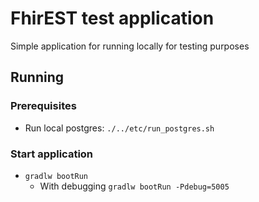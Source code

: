 # FhirEST test application
Simple application for running locally for testing purposes  

## Running

### Prerequisites
- Run local postgres: `./../etc/run_postgres.sh`

### Start application
- `gradlw bootRun`  
  - With debugging `gradlw bootRun -Pdebug=5005`

